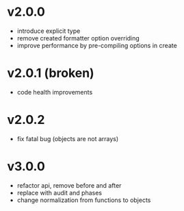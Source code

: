 
# v2.0.0

- introduce explicit type
- remove created formatter option overriding
- improve performance by pre-compiling options in create

# v2.0.1 (broken)

- code health improvements

# v2.0.2

- fix fatal bug (objects are not arrays)

# v3.0.0

- refactor api, remove before and after
- replace with audit and phases
- change normalization from functions to objects

